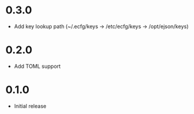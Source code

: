 # 0.3.0

* Add key lookup path (~/.ecfg/keys -> /etc/ecfg/keys -> /opt/ejson/keys)

# 0.2.0

* Add TOML support

# 0.1.0

* Initial release
